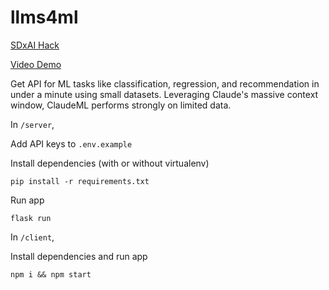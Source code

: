 # llms4ml
[SDxAI Hack](https://devpost.com/software/claudeml)

[Video Demo](https://youtu.be/0T8dK34nkB8)

Get API for ML tasks like classification, regression, and recommendation in under a minute using small datasets. Leveraging Claude's massive context window, ClaudeML performs strongly on limited data.

In `/server`,

Add API keys to `.env.example`

Install dependencies (with or without virtualenv)
```
pip install -r requirements.txt
```

Run app
```
flask run
```

In `/client`,

Install dependencies and run app
```
npm i && npm start
```
